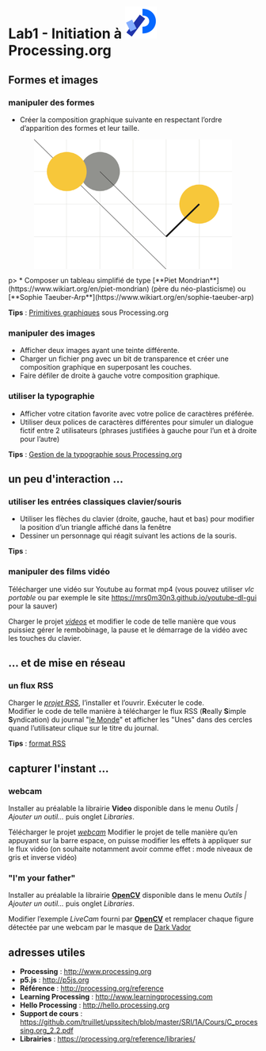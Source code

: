 # Lab1 - Initiation à <img src="https://github.com/truillet/upssitech/blob/master/SRI/1A/Code/Processing_2021_logo.png" width=64> Processing.org
## Formes et images
### manipuler des formes
*	Créer la composition graphique suivante en respectant l’ordre d’apparition des formes et leur taille.
<p align="center">
<img src="https://github.com/truillet/processing/blob/master/data/img/lab1_figure1.png" align="center" width=400>
</p>p>
*	Composer un tableau simplifié de type [**Piet Mondrian**](https://www.wikiart.org/en/piet-mondrian) (père du néo-plasticisme) ou [**Sophie Taeuber-Arp**](https://www.wikiart.org/en/sophie-taeuber-arp)	

**Tips** : [Primitives graphiques](https://processing.org/reference/#shape) sous Processing.org

### manipuler des images
*	Afficher deux images ayant une teinte différente.
*	Charger un fichier png avec un bit de transparence et créer une composition graphique en superposant les couches.
*	Faire défiler de droite à gauche votre composition graphique.


### utiliser la typographie
*	Afficher votre citation favorite avec votre police de caractères préférée.
*	Utiliser deux polices de caractères différentes pour simuler un dialogue fictif entre 2 utilisateurs (phrases justifiées à gauche pour l’un et à droite pour l’autre)

**Tips** : [Gestion de la typographie sous Processing.org](https://processing.org/reference/#typography) 

## un peu d'interaction ...
### utiliser les entrées classiques clavier/souris
*	Utiliser les flèches du clavier (droite, gauche, haut et bas) pour modifier la position d’un triangle affiché dans la fenêtre
*	Dessiner un personnage qui réagit suivant les actions de la souris.

**Tips** : 

### manipuler des films vidéo
Télécharger une vidéo sur Youtube au format mp4 (vous pouvez utiliser *vlc portable* ou par exemple le site https://mrs0m30n3.github.io/youtube-dl-gui pour la sauver)

Charger le projet *[videos](https://github.com/truillet/upssitech/blob/master/SRI/1A/Code/videos.zip)* et modifier le code de telle manière que vous puissiez gérer le rembobinage, la pause et le démarrage de la vidéo avec les touches du clavier.

## ... et de mise en réseau
### un flux RSS
Charger le *[projet RSS](https://github.com/truillet/upssitech/blob/master/SRI/1A/Code/rss.zip)*, l’installer et l’ouvrir.
Exécuter le code.	
Modifier le code de telle manière à télécharger le flux RSS (**R**eally **S**imple **S**yndication) du journal "[le Monde](https://www.lemonde.fr/rss/une.xml)" et afficher les "Unes" dans des cercles quand l’utilisateur clique sur le titre du journal.

**Tips** : [format RSS](https://fr.wikipedia.org/wiki/RSS)

## capturer l'instant ...
### webcam
Installer au préalable la librairie **Video** disponible dans le menu *Outils | Ajouter un outil…* puis onglet *Libraries*.

Télécharger le projet *[webcam](https://github.com/truillet/upssitech/blob/master/SRI/1A/Code/webcam.zip)* 
Modifier le projet de telle manière qu’en appuyant sur la barre espace, on puisse modifier les effets à appliquer sur le flux vidéo (on souhaite notamment avoir comme effet : mode niveaux de gris et inverse vidéo)

### "I'm your father"
Installer au préalable la librairie **[OpenCV](https://github.com/atduskgreg/opencv-processing/releases)** disponible dans le menu *Outils | Ajouter un outil…* puis onglet *Libraries*.

Modifier l’exemple *LiveCam* fourni par **[OpenCV](https://github.com/atduskgreg/opencv-processing/releases)** et remplacer chaque figure détectée par une webcam par le masque de [Dark Vador](https://github.com/truillet/upssitech/blob/master/SRI/1A/Code/darth_vader.png)

## adresses utiles
*	**Processing** : http://www.processing.org
*	**p5.js** : http://p5js.org
*	**Référence** : http://processing.org/reference
*	**Learning Processing** : http://www.learningprocessing.com
*	**Hello Processing** : http://hello.processing.org
*	**Support de cours** :	 https://github.com/truillet/upssitech/blob/master/SRI/1A/Cours/C_processing.org_2.2.pdf
*	**Librairies** : https://processing.org/reference/libraries/
